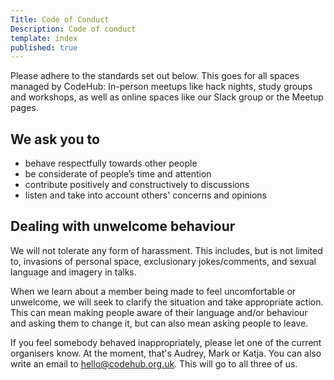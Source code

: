 ```yaml
---
Title: Code of Conduct
Description: Code of conduct
template: index
published: true
---
```


Please adhere to the standards set out below. This goes for all spaces managed by CodeHub: In-person meetups like hack nights, study groups and workshops, as well as online spaces like our Slack group or the Meetup pages.

## We ask you to

* behave respectfully towards other people
* be considerate of people’s time and attention
* contribute positively and constructively to discussions
* listen and take into account others' concerns and opinions

## Dealing with unwelcome behaviour

We will not tolerate any form of harassment. This includes, but is not limited to, invasions of personal space, exclusionary jokes/comments, and sexual language and imagery in talks.

When we learn about a member being made to feel uncomfortable or unwelcome, we will seek to clarify the situation and take appropriate action. This can mean making people aware of their language and/or behaviour and asking them to change it, but can also mean asking people to leave.

If you feel somebody behaved inappropriately, please let one of the current organisers know. At the moment, that's Audrey, Mark or Katja. You can also write an email to [hello@codehub.org.uk](mailto:hello@codehub.org.uk). This will go to all three of us.
